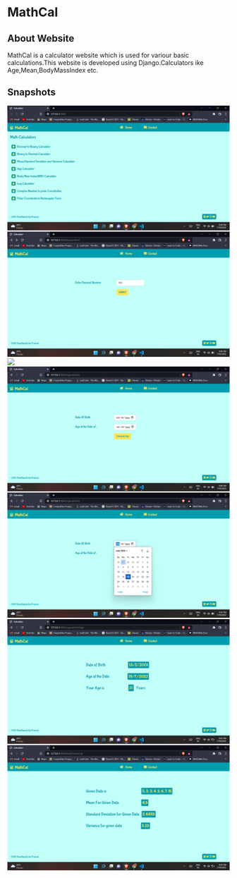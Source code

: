 # MathCal

## About Website

MathCal is a calculator website which is used for variour basic calculations.This website is developed using Django.Calculators ike Age,Mean,BodyMassIndex etc.


## Snapshots
![](https://github.com/SaiPramod369/MathCal/blob/master/snapshots/Screenshot%20(576).png)
![](https://github.com/SaiPramod369/MathCal/blob/master/snapshots/Screenshot%20(577).png)
![](https://github.com/SaiPramod369/MathCal/blob/master/snapshots/Screenshot%20(578).png)
![](https://github.com/SaiPramod369/MathCal/blob/master/snapshots/Screenshot%20(579).png)
![](https://github.com/SaiPramod369/MathCal/blob/master/snapshots/Screenshot%20(580).png)
![](https://github.com/SaiPramod369/MathCal/blob/master/snapshots/Screenshot%20(581).png)
![](https://github.com/SaiPramod369/MathCal/blob/master/snapshots/Screenshot%20(582).png)
